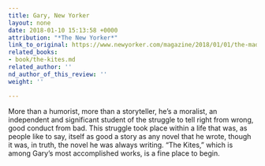 ```yaml
---
title: Gary, New Yorker
layout: none
date: 2018-01-10 15:13:58 +0000
attribution: "*The New Yorker*"
link_to_original: https://www.newyorker.com/magazine/2018/01/01/the-made-up-man
related_books:
- book/the-kites.md
related_author: ''
nd_author_of_this_review: ''
weight: ''

---
```

  
More than a humorist, more than a storyteller, he’s a moralist, an independent and significant student of the struggle to tell right from wrong, good conduct from bad. This struggle took place within a life that was, as people like to say, itself as good a story as any novel that he wrote, though it was, in truth, the novel he was always writing. “The Kites,” which is among Gary’s most accomplished works, is a fine place to begin. 